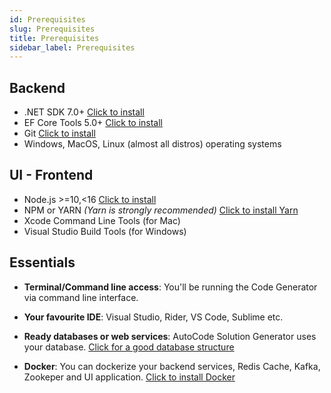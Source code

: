 ```yaml
---
id: Prerequisites
slug: Prerequisites
title: Prerequisites
sidebar_label: Prerequisites
---
```


## Backend

- .NET SDK 7.0+ [Click to install](https://dotnet.microsoft.com/download/dotnet-core)
- EF Core Tools 5.0+ [Click to install](https://docs.microsoft.com/en-us/ef/core/miscellaneous/cli/dotnet)
- Git [Click to install](https://git-scm.com/download/)
- Windows, MacOS, Linux (almost all distros) operating systems

## UI - Frontend

- Node.js >=10,<16 [Click to install](https://nodejs.org/)
- NPM or YARN *(Yarn is strongly recommended)* [Click to install Yarn](https://yarnpkg.com/lang/en/docs/install)
- Xcode Command Line Tools (for Mac)
- Visual Studio Build Tools (for Windows)

## Essentials

- **Terminal/Command line access**:
You'll be running the Code Generator via command line interface.

- **Your favourite IDE**:
Visual Studio, Rider, VS Code, Sublime etc.

- **Ready databases or web services**:
AutoCode Solution Generator uses your database.
[Click for a good database structure](https://netcoregenesis.com/documents/Database_Instructions_For_Proper_Code_Generation.pdf)

- **Docker**:
You can dockerize your backend services, Redis Cache, Kafka, Zookeper and UI application.  [Click to install Docker](https://www.docker.com/get-started)
